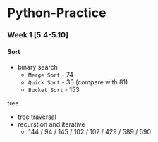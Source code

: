# Python-Practice

### Week 1 [5.4-5.10]
#### Sort
- binary search		
  - `Merge Sort` - 74
  - `Quick Sort` - 33 (compare with 81)
  - `Bucket Sort`	- 153

tree
- tree traversal 
- recurstion and iterative
  - 144 / 94 / 145 / 102 / 107 / 429 / 589 / 590 



